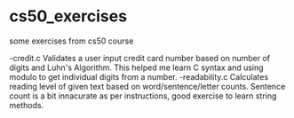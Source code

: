 # cs50_exercises
some exercises from cs50 course

-credit.c Validates a user input credit card number based on number of digits and Luhn's Algorithm. This helped me learn C syntax and using modulo to get individual digits from a number. 
-readability.c   Calculates reading level of given text based on word/sentence/letter counts. Sentence count is a bit innacurate as per instructions, good exercise to learn string methods. 
